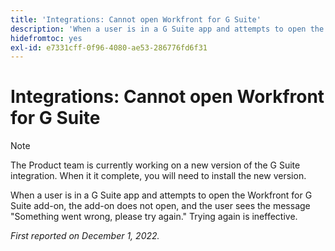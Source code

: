 ```yaml
---
title: 'Integrations: Cannot open Workfront for G Suite'
description: 'When a user is in a G Suite app and attempts to open the Workfront for G Suite add-on, the add-on does not open, and the user sees the message Something went wrong, please try again. Trying again is ineffective. '
hidefromtoc: yes
exl-id: e7331cff-0f96-4080-ae53-286776fd6f31
---
```

# Integrations: Cannot open Workfront for G Suite

>[!NOTE]
>
>The Product team is currently working on a new version of the G Suite integration. When it it complete, you will need to install the new version. 

When a user is in a G Suite app and attempts to open the Workfront for G Suite add-on, the add-on does not open, and the user sees the message "Something went wrong, please try again." Trying again is ineffective. 

_First reported on December 1, 2022._
